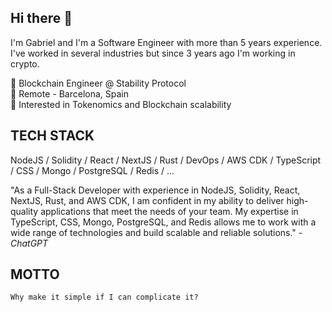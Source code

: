 ## Hi there 👋

I'm Gabriel and I'm a Software Engineer with more than 5 years experience. I've worked in several industries but since 3 years ago I'm working in crypto.

💼 Blockchain Engineer @ Stability Protocol  
📍 Remote - Barcelona, Spain  
🔬 Interested in Tokenomics and Blockchain scalability  

## TECH STACK

NodeJS / Solidity / React / NextJS / Rust / DevOps / AWS CDK / TypeScript / CSS / Mongo / PostgreSQL / Redis / ...

"As a Full-Stack Developer with experience in NodeJS, Solidity, React, NextJS, Rust, and AWS CDK, I am confident in my ability to deliver high-quality applications that meet the needs of your team. My expertise in TypeScript, CSS, Mongo, PostgreSQL, and Redis allows me to work with a wide range of technologies and build scalable and reliable solutions." - _ChatGPT_

## MOTTO

<pre><code>Why make it simple if I can complicate it?</code></pre>
